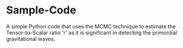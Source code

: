 # Sample-Code
 A simple Python code that uses the MCMC technique to estimate the Tensor-to-Scalar ratio  'r' as it is significant in detecting the primordial gravitational waves.

